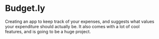 # Budget.ly
Creating an app to keep track of your expenses, and suggests what values your expenditure should actually be. It also comes with a lot of cool features, and is going to be a huge project.

